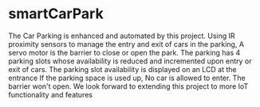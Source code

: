 # smartCarPark
 
 The Car Parking is enhanced and automated by this project. 
 Using IR proximity sensors to manage the entry and exit of cars in the parking, A servo motor is the barrier to close or open the park. 
 The parking has 4 parking slots whose availability is reduced and incremented upon entry or exit of cars.
 The parking slot availability is displayed on an LCD at the entrance
 If the parking space is used up, No car is allowed to enter. The barrier won't open.
 We look forward to extending this project to more IoT functionality and features

